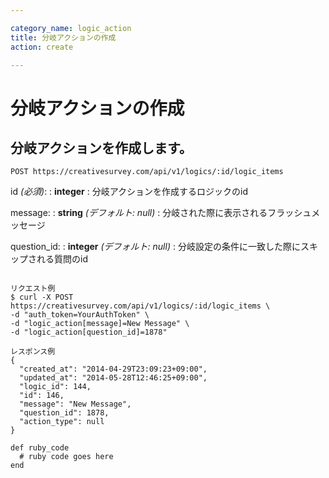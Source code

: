 ```yaml
---

category_name: logic_action
title: 分岐アクションの作成
action: create

---
```


# 分岐アクションの作成

## 分岐アクションを作成します。

`POST https://creativesurvey.com/api/v1/logics/:id/logic_items`

id _(必須)_:
: __integer__
: 分岐アクションを作成するロジックのid

message:
: __string__ _(デフォルト: null)_
: 分岐された際に表示されるフラッシュメッセージ

question_id:
: __integer__ _(デフォルト: null)_
: 分岐設定の条件に一致した際にスキップされる質問のid

~~~

リクエスト例
$ curl -X POST https://creativesurvey.com/api/v1/logics/:id/logic_items \
-d "auth_token=YourAuthToken" \
-d "logic_action[message]=New Message" \
-d "logic_action[question_id]=1878"

レスポンス例
{
  "created_at": "2014-04-29T23:09:23+09:00",
  "updated_at": "2014-05-28T12:46:25+09:00",
  "logic_id": 144,
  "id": 146,
  "message": "New Message",
  "question_id": 1878,
  "action_type": null
}

~~~

~~~
def ruby_code
  # ruby code goes here
end
~~~

